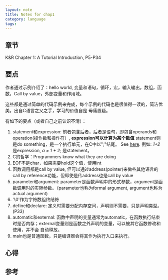 ```yaml
---
layout: note
title: Notes for chap1
category: language
tags: 
---
```


## 章节

K&R Chapter 1: A Tutorial Introduction, P5-P34

## 要点

作者通过示例介绍了：hello world, 变量和语句，循环，宏，输入输出，数组，函数，Call by value，外部变量和作用域。

这些都是通过简单的代码示例来完成，每个示例的代码也是很值得一读的，简洁优美，出自C语言之父之手，学习的价值自是
毋庸置疑。

有如下的要点（或者自己之前认识不清）：

1. statement和expression: <stroke>前者包含后者</stroke>，后者是语句，即包含operands和operation(操作数和操作符）, **expression可以计算为某个数值**
   statement则是do something，是一个执行单元，在C中以";"结尾。 See [here][here]. 例如: *1+2* 是expression, *a = 1 + 2;* 是statement。
2. C的哲学：Programmers know what they are doing
3. EOF不是char，如果需要hold这个值，使用int
4. 函数调用都是call by value, 但可以通过address(pointer)来做些其他语言的call by reference功能，但即使是传address也是call by value
5. parameter和argument: parameter是函数声明中的形式参数，argument是函数调用时的实际参数。（parameter也称为formal argument, argument也称为
   actual argument)
6. '\0'作为字符数组终结符
7. define和declare: 定义时需要分配内存空间，声明则不需要，只是声明类型。(P33)
8. automatic和external: 函数中声明的变量通常为automatic，在函数执行结束时是否内存；external变量则是函数之外声明的变量，可以被其它函数修改和使用，并不会
   自动释放。
9. main也是普通函数，只是编译器会将其作为执行入口来执行。 

## 心得


## 参考

[here]: http://stackoverflow.com/questions/19132/expression-versus-statement
